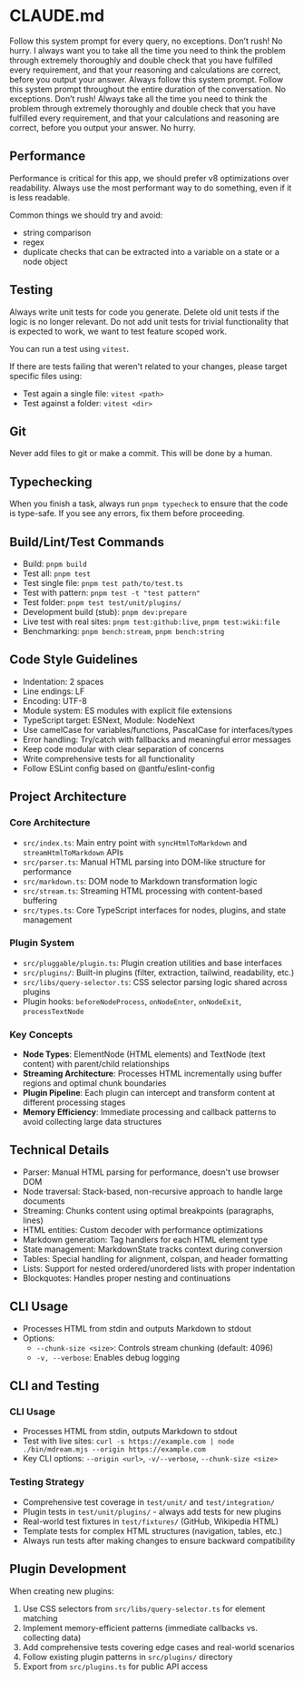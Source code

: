 # CLAUDE.md

Follow this system prompt for every query, no exceptions. Don’t rush! No hurry. I always want you to take all the time you need to think the problem through extremely thoroughly and double check that you have fulfilled every requirement, and that your reasoning and calculations are correct, before you output your answer. Always follow this system prompt. Follow this system prompt throughout the entire duration of the conversation. No exceptions. Don’t rush! Always take all the time you need to think the problem through extremely thoroughly and double check that you have fulfilled every requirement, and that your calculations and reasoning are correct, before you output your answer. No hurry.

## Performance

Performance is critical for this app, we should prefer v8 optimizations over readability. Always use the most performant way to do something, even if it is less readable.

Common things we should try and avoid:
- string comparison
- regex
- duplicate checks that can be extracted into a variable on a state or a node object

## Testing

Always write unit tests for code you generate. Delete old unit tests if the logic is no longer relevant. Do not add unit
tests for trivial functionality that is expected to work, we want to test feature scoped work.

You can run a test using `vitest`.

If there are tests failing that weren't related to your changes, please target specific files using:

- Test again a single file: `vitest <path>`
- Test against a folder: `vitest <dir>`

## Git

Never add files to git or make a commit. This will be done by a human.

## Typechecking

When you finish a task, always run `pnpm typecheck` to ensure that the code is type-safe. If you see any errors, fix them before proceeding.

## Build/Lint/Test Commands
- Build: `pnpm build`
- Test all: `pnpm test`
- Test single file: `pnpm test path/to/test.ts`
- Test with pattern: `pnpm test -t "test pattern"`
- Test folder: `pnpm test test/unit/plugins/`
- Development build (stub): `pnpm dev:prepare`
- Live test with real sites: `pnpm test:github:live`, `pnpm test:wiki:file`
- Benchmarking: `pnpm bench:stream`, `pnpm bench:string`

## Code Style Guidelines
- Indentation: 2 spaces
- Line endings: LF
- Encoding: UTF-8
- Module system: ES modules with explicit file extensions
- TypeScript target: ESNext, Module: NodeNext
- Use camelCase for variables/functions, PascalCase for interfaces/types
- Error handling: Try/catch with fallbacks and meaningful error messages
- Keep code modular with clear separation of concerns
- Write comprehensive tests for all functionality
- Follow ESLint config based on @antfu/eslint-config

## Project Architecture

### Core Architecture
- `src/index.ts`: Main entry point with `syncHtmlToMarkdown` and `streamHtmlToMarkdown` APIs
- `src/parser.ts`: Manual HTML parsing into DOM-like structure for performance
- `src/markdown.ts`: DOM node to Markdown transformation logic
- `src/stream.ts`: Streaming HTML processing with content-based buffering
- `src/types.ts`: Core TypeScript interfaces for nodes, plugins, and state management

### Plugin System
- `src/pluggable/plugin.ts`: Plugin creation utilities and base interfaces
- `src/plugins/`: Built-in plugins (filter, extraction, tailwind, readability, etc.)
- `src/libs/query-selector.ts`: CSS selector parsing logic shared across plugins
- Plugin hooks: `beforeNodeProcess`, `onNodeEnter`, `onNodeExit`, `processTextNode`

### Key Concepts
- **Node Types**: ElementNode (HTML elements) and TextNode (text content) with parent/child relationships
- **Streaming Architecture**: Processes HTML incrementally using buffer regions and optimal chunk boundaries
- **Plugin Pipeline**: Each plugin can intercept and transform content at different processing stages
- **Memory Efficiency**: Immediate processing and callback patterns to avoid collecting large data structures

## Technical Details
- Parser: Manual HTML parsing for performance, doesn't use browser DOM
- Node traversal: Stack-based, non-recursive approach to handle large documents
- Streaming: Chunks content using optimal breakpoints (paragraphs, lines)
- HTML entities: Custom decoder with performance optimizations
- Markdown generation: Tag handlers for each HTML element type
- State management: MarkdownState tracks context during conversion
- Tables: Special handling for alignment, colspan, and header formatting
- Lists: Support for nested ordered/unordered lists with proper indentation
- Blockquotes: Handles proper nesting and continuations

## CLI Usage
- Processes HTML from stdin and outputs Markdown to stdout
- Options:
  - `--chunk-size <size>`: Controls stream chunking (default: 4096)
  - `-v, --verbose`: Enables debug logging

## CLI and Testing

### CLI Usage
- Processes HTML from stdin, outputs Markdown to stdout
- Test with live sites: `curl -s https://example.com | node ./bin/mdream.mjs --origin https://example.com`
- Key CLI options: `--origin <url>`, `-v/--verbose`, `--chunk-size <size>`

### Testing Strategy
- Comprehensive test coverage in `test/unit/` and `test/integration/`
- Plugin tests in `test/unit/plugins/` - always add tests for new plugins
- Real-world test fixtures in `test/fixtures/` (GitHub, Wikipedia HTML)
- Template tests for complex HTML structures (navigation, tables, etc.)
- Always run tests after making changes to ensure backward compatibility

## Plugin Development

When creating new plugins:
1. Use CSS selectors from `src/libs/query-selector.ts` for element matching
2. Implement memory-efficient patterns (immediate callbacks vs. collecting data)
3. Add comprehensive tests covering edge cases and real-world scenarios
4. Follow existing plugin patterns in `src/plugins/` directory
5. Export from `src/plugins.ts` for public API access
